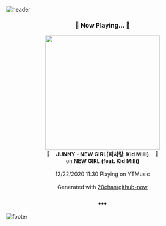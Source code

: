 ![header](https://capsule-render.vercel.app/api?type=wave&height=170&section=header&text=Hi.%20I'm%20SHIFT&fontColor=090707&fontAlignX=45&fontAlignY=65&fontSize=100)

<h3 align="center">🎵 Now Playing... 🎵</h3>
<p align="center">
  <a href="https://music.youtube.com/channel/UCvGM2SmVyASDYs3eC6PE-yg">
    <img width="300" src="https://lh3.googleusercontent.com/kh_9y2GfsjP0q-UNBACzPb9rwcX6vcyJJk0kg0owC23a53x7sywiv8oxwxz88-f-RHBWjENfHyQEs5uk">
  </a>
  <br>
  🎵&nbsp&nbsp&nbsp <b>JUNNY - NEW GIRL(피처링: Kid Milli)</b> &nbsp&nbsp&nbsp🎵
  <br>
  on <b>NEW GIRL (feat. Kid Milli)</b>
  
  <br />
  <br />
  12/22/2020 11:30 Playing on YTMusic
  <br />
  <br />
  Generated with <a href="https://github.com/20chan/github-now">20chan/github-now</a>
</p>

<h3 align="center">•••</h3>

![footer](https://capsule-render.vercel.app/api?type=wave&height=150&section=footer)
